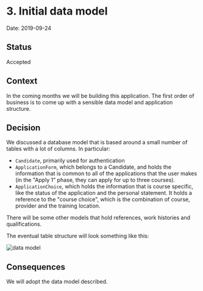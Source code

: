# 3. Initial data model

Date: 2019-09-24

## Status

Accepted

## Context

In the coming months we will be building this application. The first order of business is to come up with a sensible data model and application structure.

## Decision

We discussed a database model that is based around a small number of tables with a lot of columns. In particular:

- `Candidate`, primarily used for authentication
- `ApplicationForm`, which belongs to a Candidate, and holds the
information that is common to all of the applications that the user
makes (in the "Apply 1" phase, they can apply for up to three courses).
- `ApplicationChoice`, which holds the information that is course specific,
like the status of the application and the personal statement. It holds a reference to the "course choice", which is the combination of course, provider and the training location. 

There will be some other models that hold references, work histories and qualifications.

The eventual table structure will look something like this:

![data model](003-initial-datamodel.png)

## Consequences

We will adopt the data model described.
